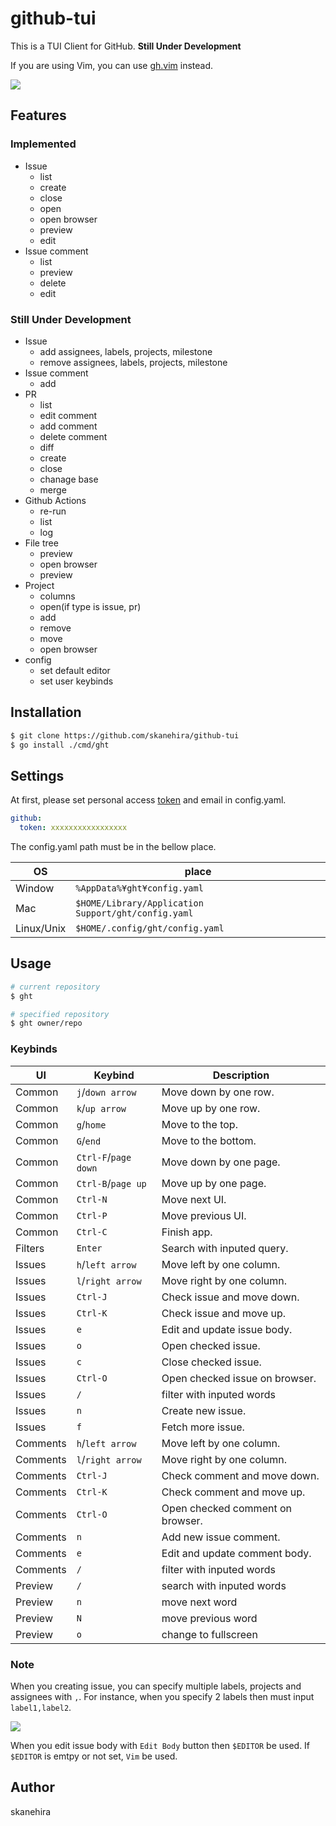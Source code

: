 # github-tui
This is a TUI Client for GitHub.
**Still Under Development**

If you are using Vim, you can use [gh.vim](https://github.com/skanehira/gh.vim) instead.

![](https://i.gyazo.com/d7c8ca82e0aeb947f82c10b08d3eba35.png)

## Features
### Implemented
- Issue
  - list
  - create
  - close
  - open
  - open browser
  - preview
  - edit
- Issue comment
  - list
  - preview
  - delete
  - edit

### Still Under Development
- Issue
  - add assignees, labels, projects, milestone
  - remove assignees, labels, projects, milestone
- Issue comment
  - add
- PR
  - list
  - edit comment
  - add comment
  - delete comment
  - diff
  - create
  - close
  - chanage base
  - merge
- Github Actions
  - re-run
  - list
  - log
- File tree
  - preview
  - open browser
  - preview
- Project
  - columns
  - open(if type is issue, pr)
  - add
  - remove
  - move
  - open browser
- config
  - set default editor
  - set user keybinds

## Installation

```sh
$ git clone https://github.com/skanehira/github-tui
$ go install ./cmd/ght
```

## Settings
At first, please set personal access [token](https://docs.github.com/en/github/authenticating-to-github/creating-a-personal-access-token) and email in config.yaml.

```yaml
github:
  token: xxxxxxxxxxxxxxxxx
```

The config.yaml path must be in the bellow place.

| OS         | place                                               |
|------------|-----------------------------------------------------|
| Window     | `%AppData%¥ght¥config.yaml`                         |
| Mac        | `$HOME/Library/Application Support/ght/config.yaml` |
| Linux/Unix | `$HOME/.config/ght/config.yaml`                     |

## Usage

```sh
# current repository
$ ght

# specified repository
$ ght owner/repo
```

### Keybinds

| UI       | Keybind              | Description                      |
|----------|----------------------|----------------------------------|
| Common   | `j`/`down arrow`     | Move down by one row.            |
| Common   | `k`/`up arrow`       | Move up by one row.              |
| Common   | `g`/`home`           | Move to the top.                 |
| Common   | `G`/`end`            | Move to the bottom.              |
| Common   | `Ctrl-F`/`page down` | Move down by one page.           |
| Common   | `Ctrl-B`/`page up`   | Move up by one page.             |
| Common   | `Ctrl-N`             | Move next UI.                    |
| Common   | `Ctrl-P`             | Move previous UI.                |
| Common   | `Ctrl-C`             | Finish app.                      |
| Filters  | `Enter`              | Search with inputed query.       |
| Issues   | `h`/`left arrow`     | Move left by one column.         |
| Issues   | `l`/`right arrow`    | Move right by one column.        |
| Issues   | `Ctrl-J`             | Check issue and move down.       |
| Issues   | `Ctrl-K`             | Check issue and move up.         |
| Issues   | `e`                  | Edit and update issue body.      |
| Issues   | `o`                  | Open checked issue.              |
| Issues   | `c`                  | Close checked issue.             |
| Issues   | `Ctrl-O`             | Open checked issue on browser.   |
| Issues   | `/`                  | filter with inputed words        |
| Issues   | `n`                  | Create new issue.                |
| Issues   | `f`                  | Fetch more issue.                |
| Comments | `h`/`left arrow`     | Move left by one column.         |
| Comments | `l`/`right arrow`    | Move right by one column.        |
| Comments | `Ctrl-J`             | Check comment and move down.     |
| Comments | `Ctrl-K`             | Check comment and move up.       |
| Comments | `Ctrl-O`             | Open checked comment on browser. |
| Comments | `n`                  | Add new issue comment.           |
| Comments | `e`                  | Edit and update comment body.    |
| Comments | `/`                  | filter with inputed words        |
| Preview  | `/`                  | search with inputed words        |
| Preview  | `n`                  | move next word                   |
| Preview  | `N`                  | move previous word               |
| Preview  | `o`                  | change to fullscreen             |

### Note
When you creating issue, you can specify multiple labels, projects and assignees with `,`.
For instance, when you specify 2 labels then must input `label1,label2`.

![](https://i.gyazo.com/fb665369057c5f096517a24e606e7884.png)

When you edit issue body with `Edit Body` button then `$EDITOR` be used.
If `$EDITOR` is emtpy or not set, `Vim` be used.

## Author
skanehira
